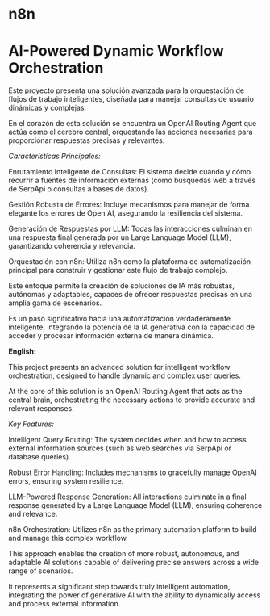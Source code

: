 # n8n
# AI-Powered Dynamic Workflow Orchestration

Este proyecto presenta una solución avanzada para la orquestación de flujos de trabajo inteligentes, diseñada para manejar consultas de usuario dinámicas y complejas. 

En el corazón de esta solución se encuentra un OpenAI Routing Agent que actúa como el cerebro central, orquestando las acciones necesarias para proporcionar respuestas precisas y relevantes.

*Características Principales:*

Enrutamiento Inteligente de Consultas: El sistema decide cuándo y cómo recurrir a fuentes de información externas (como búsquedas web a través de SerpApi o consultas a bases de datos).

Gestión Robusta de Errores: Incluye mecanismos para manejar de forma elegante los errores de Open AI, asegurando la resiliencia del sistema.

Generación de Respuestas por LLM: Todas las interacciones culminan en una respuesta final generada por un Large Language Model (LLM), garantizando coherencia y relevancia.

Orquestación con n8n: Utiliza n8n como la plataforma de automatización principal para construir y gestionar este flujo de trabajo complejo.

Este enfoque permite la creación de soluciones de IA más robustas, autónomas y adaptables, capaces de ofrecer respuestas precisas en una amplia gama de escenarios. 

Es un paso significativo hacia una automatización verdaderamente inteligente, integrando la potencia de la IA generativa con la capacidad de acceder y procesar información externa de manera dinámica.

**English:**

This project presents an advanced solution for intelligent workflow orchestration, designed to handle dynamic and complex user queries. 

At the core of this solution is an OpenAI Routing Agent that acts as the central brain, orchestrating the necessary actions to provide accurate and relevant responses.

*Key Features:*

Intelligent Query Routing: The system decides when and how to access external information sources (such as web searches via SerpApi or database queries).

Robust Error Handling: Includes mechanisms to gracefully manage OpenAI errors, ensuring system resilience.

LLM-Powered Response Generation: All interactions culminate in a final response generated by a Large Language Model (LLM), ensuring coherence and relevance.

n8n Orchestration: Utilizes n8n as the primary automation platform to build and manage this complex workflow.

This approach enables the creation of more robust, autonomous, and adaptable AI solutions capable of delivering precise answers across a wide range of scenarios. 

It represents a significant step towards truly intelligent automation, integrating the power of generative AI with the ability to dynamically access and process external information.

